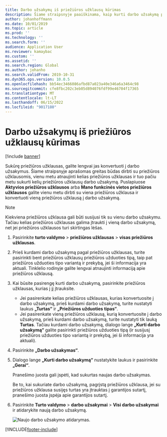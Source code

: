```yaml
---
title: Darbo užsakymų iš priežiūros užklausų kūrimas
description: Šiame straipsnyje paaiškinama, kaip kurti darbo užsakymą pagal turto valdymo priežiūros užklausą.
author: johanhoffmann
ms.date: 10/01/2019
ms.topic: article
ms.prod: ''
ms.technology: ''
ms.search.form: ''
audience: Application User
ms.reviewer: kamaybac
ms.custom: ''
ms.assetid: ''
ms.search.region: Global
ms.author: johanho
ms.search.validFrom: 2019-10-31
ms.dyn365.ops.version: 10.0.5
ms.openlocfilehash: bb54ec3466086afbd87a023a40e346a6a3464c98
ms.sourcegitcommit: cfe8fbc202c3eb05d894076fdf99e46704f17365
ms.translationtype: MT
ms.contentlocale: lt-LT
ms.lasthandoff: 06/15/2022
ms.locfileid: "9017180"
---
```

# <a name="create-work-orders-from-maintenance-requests"></a>Darbo užsakymų iš priežiūros užklausų kūrimas

[!include [banner](../../includes/banner.md)]

 


Sukūrę priežiūros užklausas, galite lengvai jas konvertuoti į darbo užsakymus. Šiame straipsnyje aprašomas greitas būdas dirbti su priežiūros užklausomis, vienu metu atnaujinti kelias priežiūros užklausas ir tuo pačiu metu sukurti kelių priežiūros užklausų darbo užsakymą. Puslapiuose **Aktyvios priežiūros užklausos** arba **Mano funkcinės vietos priežiūros užklausos** galite vienu metu dirbti su viena priežiūros užklausa ir konvertuoti vieną priežiūros užklausą į darbo užsakymą.

> [!NOTE]
> Kiekviena priežiūros užklausa gali būti susijusi tik su vienu darbo užsakymu. Tačiau kelias priežiūros užklausas galima įtraukti į vieną darbo užsakymą, net jei priežiūros užklausos turi skirtingas lėšas.

1. Pasirinkite **turto valdymo** \> **priežiūros užklausas** \> **visas priežiūros užklausas**.
2. Prieš kurdami darbo užsakymą pagal priežiūros užklausas, turite pasirinkti bent priežiūros užklausų priežiūros užduoties tipą, taip pat priežiūros užduoties tipo variantą ir prekybą, jei ši informacija yra aktuali. Tinklelio rodinyje galite lengvai atnaujinti informaciją apie priežiūros užklausą.
3. Kai būsite pasirengę kurti darbo užsakymą, pasirinkite priežiūros užklausas, kurias į jį įtrauksite.

    - Jei pasirenkate kelias priežiūros užklausas, kurias konvertuosite į darbo užsakymą, prieš kurdami darbo užsakymą, turite nustatyti laukus **„Turtas“** ir **„Priežiūros užduoties tipas“**.
    - Jei pasirenkate vieną priežiūros užklausą, kurią konvertuosite į darbo užsakymą, prieš kurdami darbo užsakymą, turite nustatyti tik lauką **Turtas**. Tačiau kurdami darbo užsakymą, dialogo lange **„Kurti darbo užsakymą“** galite pasirinkti priežiūros užduoties tipą (ir susijusį priežiūros užduoties tipo variantą ir prekybą, jei ši informacija yra aktuali).

4. Pasirinkite **„Darbo užsakymas“**.
5. Dialogo lange **„Kurti darbo užsakymą“** nustatykite laukus ir pasirinkite **„Gerai“**.

    Pranešimo juosta gali įspėti, kad sukurtas naujas darbo užsakymas.

    Be to, kai sukuriate darbo užsakymą, pagrįstą priežiūros užklausa, jei su priežiūros užklausa susijęs turtas yra įtrauktas į garantijos sutartį, pranešimo juosta įspėja apie garantijos sutartį.

6. Pasirinkite **Turto valdymo** \> **darbo užsakymai** \> **Visi darbo užsakymai** ir atidarykite naują darbo užsakymą.

    ![Naujo darbo užsakymo atidarymas.](media/05-manage-maintenance-requests.png)



[!INCLUDE[footer-include](../../../includes/footer-banner.md)]